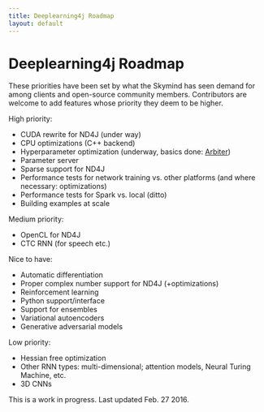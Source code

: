 ```yaml
---
title: Deeplearning4j Roadmap
layout: default
---
```


# Deeplearning4j Roadmap

These priorities have been set by what the Skymind has seen demand for among clients and open-source community members. Contributors are welcome to add features whose priority they deem to be higher. 

High priority:

* CUDA rewrite for ND4J (under way)
* CPU optimizations (C++ backend)
* Hyperparameter optimization (underway, basics done: [Arbiter](https://github.com/deeplearning4j/Arbiter))
* Parameter server
* Sparse support for ND4J
* Performance tests for network training vs. other platforms (and where necessary: optimizations)
* Performance tests for Spark vs. local (ditto)
* Building examples at scale

Medium priority:

* OpenCL for ND4J
* CTC RNN (for speech etc.)

Nice to have:

* Automatic differentiation
* Proper complex number support for ND4J (+optimizations)
* Reinforcement learning
* Python support/interface
* Support for ensembles
* Variational autoencoders
* Generative adversarial models

Low priority:

* Hessian free optimization
* Other RNN types: multi-dimensional; attention models, Neural Turing Machine, etc.
* 3D CNNs

This is a work in progress. Last updated Feb. 27 2016.
